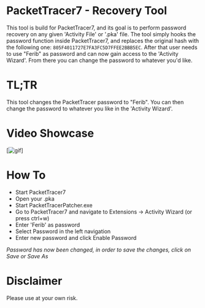 # PacketTracer7 - Recovery Tool
This tool is build for PacketTracer7, and its goal is to perform password recovery on any given 'Activity File' or '.pka' file.
The tool simply hooks the password function inside PacketTracer7, and replaces the original hash with the following one: ``805F4011727E7FA3FC5D7FFEE2BBB5EC``.
After that user needs to use "Ferib" as password and can now gain access to the 'Activity Wizard'. From there you can change the password to whatever you'd like.

# TL;TR
This tool changes the PacketTracer password to "Ferib".
You can then change the password to whatever you like in the 'Activity Wizard'.

# Video Showcase
[![gif](https://github.com/ferib/PacketTracerRecovery/tree/master/img/showcase.gif)]

# How To
* Start PacketTracer7
* Open your .pka
* Start PacketTracerPatcher.exe
* Go to PacketTracer7 and navigate to Extensions -> Activity Wizard (or press ctrl+w)
* Enter 'Ferib' as password
* Select Password in the left navigation
* Enter new password and click Enable Password

*Password has now been changed, in order to save the changes, click on Save or Save As*

# Disclaimer
Please use at your own risk.

